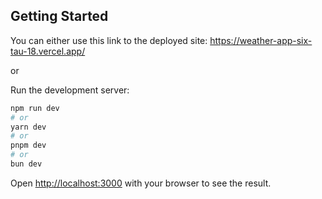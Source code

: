

## Getting Started
You can either use this link to the deployed site: https://weather-app-six-tau-18.vercel.app/

or

Run the development server:

```bash
npm run dev
# or
yarn dev
# or
pnpm dev
# or
bun dev
```

Open [http://localhost:3000](http://localhost:3000) with your browser to see the result.
